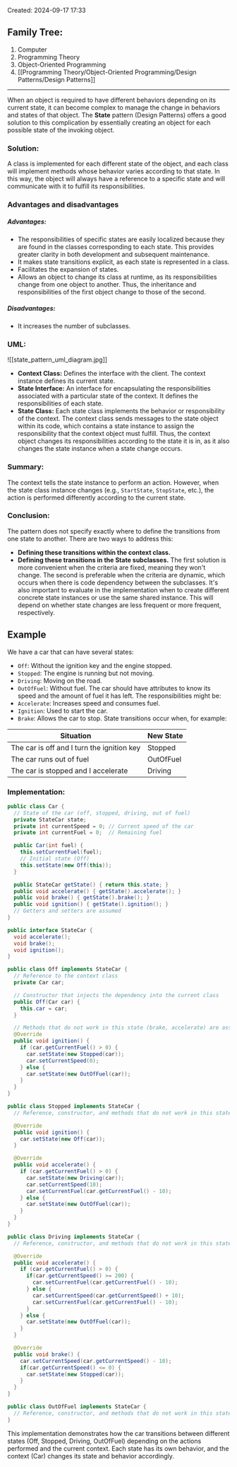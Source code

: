 Created: 2024-09-17 17:33
## Family Tree:
1. Computer
2. Programming Theory
3. Object-Oriented Programming
4. [[Programming Theory/Object-Oriented Programming/Design Patterns/Design Patterns]]
-- -
When an object is required to have different behaviors depending on its current state, it can become complex to manage the change in behaviors and states of that object. The **State** pattern (Design Patterns) offers a good solution to this complication by essentially creating an object for each possible state of the invoking object.
### Solution:
A class is implemented for each different state of the object, and each class will implement methods whose behavior varies according to that state. In this way, the object will always have a reference to a specific state and will communicate with it to fulfill its responsibilities.
### Advantages and disadvantages
##### Advantages:
- The responsibilities of specific states are easily localized because they are found in the classes corresponding to each state. This provides greater clarity in both development and subsequent maintenance.
- It makes state transitions explicit, as each state is represented in a class.
- Facilitates the expansion of states.
- Allows an object to change its class at runtime, as its responsibilities change from one object to another. Thus, the inheritance and responsibilities of the first object change to those of the second.
##### Disadvantages:
- It increases the number of subclasses.
### UML:
![[state_pattern_uml_diagram.jpg]]
- **Context Class:** Defines the interface with the client. The context instance defines its current state.
- **State Interface:** An interface for encapsulating the responsibilities associated with a particular state of the context. It defines the responsibilities of each state.
- **State Class:** Each state class implements the behavior or responsibility of the context. The context class sends messages to the state object within its code, which contains a state instance to assign the responsibility that the context object must fulfill. Thus, the context object changes its responsibilities according to the state it is in, as it also changes the state instance when a state change occurs.
### Summary:
The context tells the state instance to perform an action. However, when the state class instance changes (e.g., `StartState`, `StopState`, etc.), the action is performed differently according to the current state.
### Conclusion:
The pattern does not specify exactly where to define the transitions from one state to another. There are two ways to address this:
- **Defining these transitions within the context class.**
- **Defining these transitions in the State subclasses.**
The first solution is more convenient when the criteria are fixed, meaning they won't change. The second is preferable when the criteria are dynamic, which occurs when there is code dependency between the subclasses.
It's also important to evaluate in the implementation when to create different concrete state instances or use the same shared instance. This will depend on whether state changes are less frequent or more frequent, respectively.
## Example
We have a car that can have several states:
- `Off`: Without the ignition key and the engine stopped.
- `Stopped`: The engine is running but not moving.
- `Driving`: Moving on the road.
- `OutOfFuel`: Without fuel.
The car should have attributes to know its speed and the amount of fuel it has left.
The responsibilities might be:
- `Accelerate`: Increases speed and consumes fuel.
- `Ignition`: Used to start the car.
- `Brake`: Allows the car to stop.
State transitions occur when, for example:

| Situation                                  | New State |
| ------------------------------------------ | --------- |
| The car is off and I turn the ignition key | Stopped   |
| The car runs out of fuel                   | OutOfFuel |
| The car is stopped and I accelerate        | Driving   |
### Implementation:
```java
public class Car {
  // State of the car (off, stopped, driving, out of fuel)
  private StateCar state;
  private int currentSpeed = 0; // Current speed of the car
  private int currentFuel = 0;  // Remaining fuel

  public Car(int fuel) {
    this.setCurrentFuel(fuel);
    // Initial state (Off)
    this.setState(new Off(this));
  }

  public StateCar getState() { return this.state; }
  public void accelerate() { getState().accelerate(); }
  public void brake() { getState().brake(); }
  public void ignition() { getState().ignition(); }
  // Getters and setters are assumed
}

public interface StateCar {
  void accelerate();
  void brake();
  void ignition();
}

public class Off implements StateCar {
  // Reference to the context class
  private Car car;

  // Constructor that injects the dependency into the current class
  public Off(Car car) {
    this.car = car;
  }

  // Methods that do not work in this state (brake, accelerate) are assumed
  @Override
  public void ignition() {
    if (car.getCurrentFuel() > 0) {
      car.setState(new Stopped(car));
      car.setCurrentSpeed(0);
    } else {
      car.setState(new OutOfFuel(car));
    }
  }
}

public class Stopped implements StateCar {
  // Reference, constructor, and methods that do not work in this state (brake) are assumed

  @Override
  public void ignition() {
    car.setState(new Off(car));
  }

  @Override
  public void accelerate() {
    if (car.getCurrentFuel() > 0) {
      car.setState(new Driving(car));
      car.setCurrentSpeed(10);
      car.setCurrentFuel(car.getCurrentFuel() - 10);
    } else {
      car.setState(new OutOfFuel(car));
    }
  }
}

public class Driving implements StateCar {
  // Reference, constructor, and methods that do not work in this state (ignition) are assumed

  @Override
  public void accelerate() {
    if (car.getCurrentFuel() > 0) {
      if(car.getCurrentSpeed() >= 200) {
        car.setCurrentFuel(car.getCurrentFuel() - 10);
      } else {
        car.setCurrentSpeed(car.getCurrentSpeed() + 10);
        car.setCurrentFuel(car.getCurrentFuel() - 10);
      }
    } else {
      car.setState(new OutOfFuel(car));
    }
  }

  @Override
  public void brake() {
    car.setCurrentSpeed(car.getCurrentSpeed() - 10);
    if(car.getCurrentSpeed() <= 0) {
      car.setState(new Stopped(car));
    }
  }
}

public class OutOfFuel implements StateCar {
  // Reference, constructor, and methods that do not work in this state (ignition, brake, accelerate) are assumed
}
```
This implementation demonstrates how the car transitions between different states (Off, Stopped, Driving, OutOfFuel) depending on the actions performed and the current context. Each state has its own behavior, and the context (Car) changes its state and behavior accordingly.